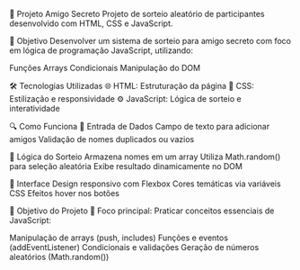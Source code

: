 📄 Projeto Amigo Secreto
Projeto de sorteio aleatório de participantes desenvolvido com HTML, CSS e JavaScript.

🚀 Objetivo
Desenvolver um sistema de sorteio  para amigo secreto com foco em lógica de programação JavaScript, utilizando:

Funções
Arrays
Condicionais
Manipulação do DOM

🛠 Tecnologias Utilizadas
🌐 HTML: Estruturação da página
🎨 CSS: Estilização e responsividade
⚙️ JavaScript: Lógica de sorteio e interatividade

🔍 Como Funciona
📝 Entrada de Dados
Campo de texto para adicionar amigos
Validação de nomes duplicados ou vazios

🎲 Lógica do Sorteio
Armazena nomes em um array
Utiliza Math.random() para seleção aleatória
Exibe resultado dinamicamente no DOM

🎨 Interface
Design responsivo com Flexbox
Cores temáticas via variáveis CSS
Efeitos hover nos botões

🎯 Objetivo do Projeto
🧠 Foco principal: Praticar conceitos essenciais de JavaScript:

Manipulação de arrays (push, includes)
Funções e eventos (addEventListener)
Condicionais e validações
Geração de números aleatórios (Math.random())
